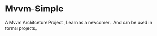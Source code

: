 # Mvvm-Simple
A Mvvm Architceture Project , Learn as a newcomer，And can be used in formal projects。
